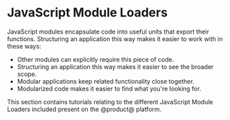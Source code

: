 # JavaScript Module Loaders [](id=javascript-module-loaders)

JavaScript modules encapsulate code into useful units that export their
functions. Structuring an application this way makes it easier to work with in
these ways: 

- Other modules can explicitly require this piece of code.
- Structuring an application this way makes it easier to see the broader
  scope.
- Modular applications keep related functionality close together.
- Modularized code makes it easier to find what you're looking for.

This section contains tutorials relating to the different JavaScript Module
Loaders included present on the @product@ platform.